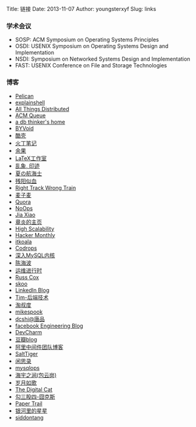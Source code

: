 Title: 链接
Date: 2013-11-07
Author: youngsterxyf
Slug: links


### 学术会议

- SOSP: ACM Symposium on Operating Systems Principles
- OSDI: USENIX Symposium on Operating Systems Design and Implementation
- NSDI: Symposium on Networked Systems Design and Implementation
- FAST: USENIX Conference on File and Storage Technologies


### 博客

- [Pelican](http://getpelican.com/)
- [explainshell](http://www.explainshell.com/)
- [All Things Distributed](http://www.allthingsdistributed.com/)
- [ACM Queue](http://queue.acm.org/blog/)
- [a db thinker's home](http://www.dbthink.com/)
- [BYVoid](https://www.byvoid.com/)
- [酷壳](http://coolshell.cn/)
- [火丁笔记](http://huoding.com/)
- [余果](http://yuguo.us/)
- [LaTeX工作室](http://www.latexstudio.net/)
- [乱象, 印迹](http://www.luanxiang.org/blog/)
- [夏の航海士](http://www.soimort.org/)
- [残阳似血](http://qinxuye.me/)
- [Right Track Wrong Train](http://www.huangz.me/en/latest/index.html)
- [麦子麦](http://www.wzxue.com/)
- [Quora](http://www.quora.com/)
- [NoOps](http://noops.me/)
- [Jia Xiao](http://xiao-jia.com/)
- [章炎的主页](http://dirlt.com/)
- [High Scalability](http://highscalability.com/)
- [Hacker Monthly](http://hackermonthly.com/)
- [itkoala](http://www.itkoala.com/)
- [Codrops](http://tympanus.net/codrops/)
- [深入MySQL内核](http://hedengcheng.com/)
- [陈海波](http://ipads.se.sjtu.edu.cn/doku.php?id=haibo_chen)
- [运维进行时](http://www.liuts.com/)
- [Russ Cox](http://research.swtch.com/)
- [skoo](http://www.bigendian123.com/)
- [LinkedIn Blog](http://engineering.linkedin.com/blog)
- [Tim-后端技术](http://timyang.net/)
- [淘叔度](http://zhuzhaoyuan.com/)
- [mikespook](http://mikespook.com/)
- [dcshi@唐品](http://www.dcshi.com/)
- [facebook Engineering Blog](https://code.facebook.com/posts/)
- [DevCharm](https://devcharm.com/)
- [豆瓣blog](http://blog.douban.com/)
- [阿里中间件团队博客](http://jm-blog.aliapp.com/)
- [SaltTiger](http://www.salttiger.com/)
- [闲思录](http://dbanotes.net/)
- [mysqlops](http://www.zhdba.com/mysqlops/)
- [海宇之涧(包云岗)](http://blog.sciencenet.cn/u/iKnow)
- [岁月如歌](https://github.com/lifesinger/lifesinger.github.com/issues?labels=blog&state=open)
- [The Digital Cat](http://lgiordani.github.io/index.html)
- [勾三股四-囧克斯](http://jiongks.name/)
- [Paper Trail](http://the-paper-trail.org/blog/)
- [银河里的星星](http://duanple.blog.163.com/)
- [siddontang](http://siddontang.com/)
